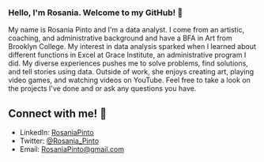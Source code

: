 ### Hello, I'm Rosania. Welcome to my GitHub! :wave:

My name is Rosania Pinto and I'm a data analyst. I come from an artistic, coaching, and administrative background and have a BFA in Art from Brooklyn College. My interest in data analysis sparked when I learned about different functions in Excel at Grace Institute, an administrative program I did. My diverse experiences pushes me to solve problems, find solutions, and tell stories using data. Outside of work, she enjoys creating art, playing video games, and watching videos on YouTube. Feel free to take a look on the projects I've done and or ask any questions you have. 

## Connect with me! 💬

- LinkedIn: <a href="https://www.linkedin.com/in/rosaniapinto/">RosaniaPinto</a>
- Twitter: <a href="https://twitter.com/Rosania_Pinto">@Rosania_Pinto</a>
- Email: RosaniaPinto@gmail.com

<!--
**RosaniaPinto/RosaniaPinto** is a ✨ _special_ ✨ repository because its `README.md` (this file) appears on your GitHub profile.

Here are some ideas to get you started:

- 🔭 I’m currently working on ...
- 🌱 I’m currently learning ...
- 👯 I’m looking to collaborate on ...
- 🤔 I’m looking for help with ...
- 💬 Ask me about ...
- 📫 How to reach me: ...
- 😄 Pronouns: ...
- ⚡ Fun fact: ...
-->
